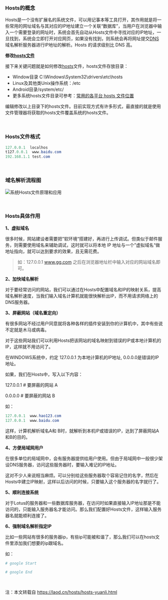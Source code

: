 ### **Hosts的概念**

Hosts是一个没有扩展名的系统文件，可以用记事本等工具打开，其作用就是将一些常用的网址域名与其对应的IP地址建立一个关联“数据库”，当用户在浏览器中输入一个需要登录的网址时，系统会首先自动从Hosts文件中寻找对应的IP地址，一旦找到，系统会立即打开对应网页，如果没有找到，则系统会再将网址提交[DNS](https://laod.cn/tag/dns/)域名解析服务器进行IP地址的解析。Hosts 的请求级别比 DNS 高。

**修改[hosts文件](https://laod.cn/tag/hosts文件/)**

接下来关键问题就是如何修改[hosts](https://laod.cn/tag/hosts/)文件，hosts文件存放目录：

- Window目录 C:\Windows\System32\drivers\etc\hosts
- Linux及其他类Unix操作系统：/etc
- Android目录/system/etc/
- 更多系统hosts文件目录可参考：[常用的各平台 hosts 文件位置](https://laod.cn/hosts/hosts-position.html)

 

编辑修改以上目录下的hosts文件。目前实现方式有许多形式，最直接的就是使用文件管理器将获取的hosts文件覆盖系统的hosts文件。

​      

### **Hosts文件格式**

```powershell
127.0.0.1  localhos
t127.0.0.1  www.baidu.com
192.168.1.1 test.com
```

​      

### **域名解析流程图**

![系统Hosts文件原理和应用](https://img2020.cnblogs.com/blog/363476/202004/363476-20200420153959679-151301722.png)

​      

### Hosts具体作用

**1、虚拟域名**

很多时候，网站建设者需要把”软环境“搭建好，再进行上传调试。但类似于邮件服务，则需要使用域名来辅助调试，这时就可以将本地 IP 地址与一个”虚拟域名“做地址指向，就可以达到要求的效果，且无需花费。

> 如：127.0.0.1 www.gg.com 之后在浏览器地址栏中输入对应的网站域名即可。

 

**2、加快域名解析**

对于要经常访问的网站，我们可以通过在Hosts中配置域名和IP的映射关系，提高域名解析速度，当我们输入域名计算机就能很快解析出IP，而不用请求网络上的DNS服务器。

 

**3、屏蔽网站（域名重定向）**

有很多网站不经过用户同意就将各种各样的插件安装到你的计算机中，其中有些说不定就是木马或病毒。

对于这些网站我们可以利用Hosts把该网站的域名映射到错误的IP或本地计算机的IP，这样就不用访问了。

在WINDOWS系统中，约定 127.0.0.1 为本地计算机的IP地址, 0.0.0.0是错误的IP地址。

如果，我们在Hosts中，写入以下内容：

127.0.0.1 # 要屏蔽的网站 A

0.0.0.0 # 要屏蔽的网站 B

如：

```powershell
127.0.0.1  www.hao123.com
127.0.0.1  www.baidu.com
```

这样，计算机解析域名A和 B时，就解析到本机IP或错误的IP，达到了屏蔽网站A 和B的目的。

 

**4、方便局域网用户**

在很多单位的局域网中，会有服务器提供给用户使用。但由于局域网中一般很少架设DNS服务器，访问这些服务器时，要输入难记的IP地址。

这对不少人来说相当麻烦。可以分别给这些服务器取个容易记住的名字，然后在Hosts中建立IP映射，这样以后访问的时候，只要输入这个服务器的名字就行了。

 

**5、顺利连接系统**

对于Lotus的服务器和一些数据库服务器，在访问时如果直接输入IP地址那是不能访问的，只能输入服务器名才能访问。那么我们配置好Hosts文件，这样输入服务器名就能顺利连接了。

 

**6、强制域名解析指定IP**

比如一些网站有很多的服务器ip，有些ip可能被和谐了，那么我们可以在hosts文件里添加我们想要的ip跟域名。

如：

```powershell
# google Start

# google End
```

​      

注：本文转载自 https://laod.cn/hosts/hosts-yuanli.html